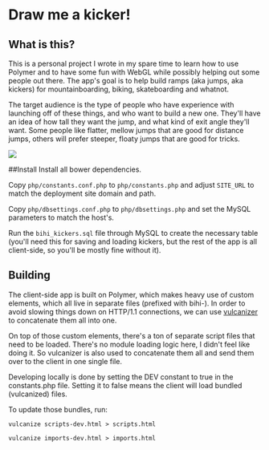 # Draw me a kicker!

## What is this?
This is a personal project I wrote in my spare time to learn how to use Polymer and to have some fun with WebGL while possibly helping out some people out there.
The app's goal is to help build ramps (aka jumps, aka kickers) for mountainboarding, biking, skateboarding and whatnot.

The target audience is the type of people who have experience with launching off of these things, and who want to build a new one. They'll have an idea of how tall they want the jump, and what kind of exit angle they'll want. Some people like flatter, mellow jumps that are good for distance jumps, others will prefer steeper, floaty jumps that are good for tricks.

![](https://raw.githubusercontent.com/mikaelgramont/drawmeakicker/master/public/default-kicker.png)

##Install
Install all bower dependencies.

Copy `php/constants.conf.php` to `php/constants.php` and adjust `SITE_URL` to match the deployment site domain and path.

Copy `php/dbsettings.conf.php` to `php/dbsettings.php` and set the MySQL parameters to match the host's.

Run the `bihi_kickers.sql` file through MySQL to create the necessary table (you'll need this for saving and loading kickers, but the rest of the app is all client-side, so you'll be mostly fine without it).

## Building
The client-side app is built on Polymer, which makes heavy use of custom elements, which all live in separate files (prefixed with bihi-). In order to avoid slowing things down on HTTP/1.1 connections, we can use [vulcanizer](https://github.com/polymer/vulcanize) to concatenate them all into one.

On top of those custom elements, there's a ton of separate script files that need to be loaded. There's no module loading logic here, I didn't feel like doing it. So vulcanizer is also used to concatenate them all and send them over to the client in one single file.

Developing locally is done by setting the DEV constant to true in the constants.php file. Setting it to false means the client will load bundled (vulcanized) files.

To update those bundles, run:

`vulcanize scripts-dev.html > scripts.html`

`vulcanize imports-dev.html > imports.html`
